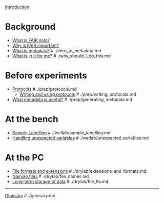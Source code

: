 [Introduction](./introduction.md)

# Background
- [What is FAIR data?](./what_FAIR.md)
- [Why is FAIR important?](./why_FAIR.md)
- [What is metadata?]() # ./intro_to_metadata.md
- [What is in it for me?]() # ./why_should_I_do_this.md

# Before experiments
- [Protocols]() # ./prep/protocols.md
    - [Writing and using protocols]() # ./prep/writing_protocols.md
- [What metadata is useful?]() # ./prep/generating_metadata.md

# At the bench
- [Sample Labelling]() # ./wetlab/sample_labelling.md
- [Handling unexpected variables]() # ./wetlab/unexpected_variables.md

# At the PC
- [File formats and extensions]() # ./drylab/extensions_and_formats.md
- [Naming files]() # ./drylab/file_names.md
- [Long-term storage of data]() # ./drylab/file_lts.md

---

[Glossary]() # ./glossary.md
